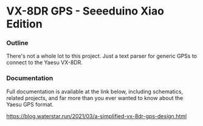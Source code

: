 # VX-8DR GPS - Seeeduino Xiao Edition
### Outline
There's not a whole lot to this project. Just a text parser for generic GPSs to connect to the Yaesu VX-8DR.

### Documentation

Full documentation is available at the link below, including schematics, related projects, and far more than you ever wanted to know about the Yaesu GPS format.

https://blog.waterstar.run/2021/03/a-simplified-vx-8dr-gps-design.html
